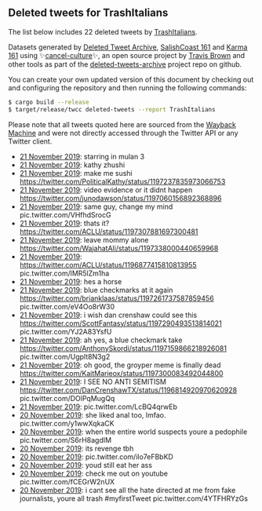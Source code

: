 ## Deleted tweets for TrashItalians

The list below includes 22 deleted tweets by
[TrashItalians](https://twitter.com/TrashItalians).



Datasets generated by [Deleted Tweet Archive](https://twitter.com/deletedtweet161), 
[SalishCoast 161](https://twitter.com/SalishCoastA) and [Karma 161](https://twitter.com/KarmaOneSixOne) 
using ✨[cancel-culture](https://github.com/travisbrown/cancel-culture)✨, an open source project by 
[Travis Brown](https://twitter.com/travisbrown) and other tools as part of the 
[deleted-tweets-archive](https://github.com/salcoast/deleted-tweets-archive/) project repo on github.

You can create your own updated version of this document by checking out and configuring the
repository and then running the following commands:

```bash
$ cargo build --release
$ target/release/twcc deleted-tweets --report TrashItalians
```

Please note that all tweets quoted here are sourced from the
[Wayback Machine](https://web.archive.org) and were not directly accessed through the Twitter API or
any Twitter client.

* [21 November 2019](https://web.archive.org/web/20191121030156/https://twitter.com/TrashItalians/status/1197348629410918400): starring in mulan 3
* [21 November 2019](https://web.archive.org/web/20191121030156/https://twitter.com/TrashItalians/status/1197348629410918400): kathy zhushi
* [21 November 2019](https://web.archive.org/web/20191121030156/https://twitter.com/TrashItalians/status/1197348629410918400): make me sushi https://twitter.com/PoliticalKathy/status/1197237835973066753
* [21 November 2019](https://web.archive.org/web/20191121031836/https://twitter.com/TrashItalians/status/1197347437184196608): video evidence or it didnt happen https://twitter.com/junodawson/status/1197060156892368896
* [21 November 2019](https://web.archive.org/web/20191121031133/https://twitter.com/TrashItalians/status/1197346760747864064): same guy, change my mind pic.twitter.com/VHfhdSrocG
* [21 November 2019](https://web.archive.org/web/20191121025532/https://twitter.com/TrashItalians/status/1197344381537267713): thats it? https://twitter.com/ACLU/status/1197307881697300481
* [21 November 2019](https://web.archive.org/web/20191121022725/https://twitter.com/TrashItalians/status/1197338773899665408): leave mommy alone https://twitter.com/WajahatAli/status/1197338000440659968
* [21 November 2019](https://web.archive.org/web/20191121022753/https://twitter.com/TrashItalians/status/1197338572640149504): https://twitter.com/ACLU/status/1196877415810813955  pic.twitter.com/lMR5lZm1ha
* [21 November 2019](https://web.archive.org/web/20191121021604/https://twitter.com/TrashItalians/status/1197336829537771520): hes a horse
* [21 November 2019](https://web.archive.org/web/20191121014627/https://twitter.com/TrashItalians/status/1197325319407095808): blue checkmarks at it again  https://twitter.com/brianklaas/status/1197261737587859456  pic.twitter.com/eV4Oo8rW30
* [21 November 2019](https://web.archive.org/web/20191121011617/https://twitter.com/TrashItalians/status/1197321999233822721): i wish dan crenshaw could see this  https://twitter.com/ScottFantasy/status/1197290493513814021  pic.twitter.com/YJ2A83YsfU
* [21 November 2019](https://web.archive.org/web/20191121012425/https://twitter.com/TrashItalians/status/1197320099050532866): ah yes, a blue checkmark take  https://twitter.com/AnthonySkordi/status/1197159866218926081  pic.twitter.com/Ugplt8N3g2
* [21 November 2019](https://web.archive.org/web/20191121011647/https://twitter.com/TrashItalians/status/1197319339826913280): oh good, the groyper meme is finally dead https://twitter.com/KaitMarieox/status/1197300083492044800
* [21 November 2019](https://web.archive.org/web/20191121010035/https://twitter.com/TrashItalians/status/1197318367838912512): I SEE NO ANTI SEMITISM  https://twitter.com/DanCrenshawTX/status/1196814920970620928  pic.twitter.com/DOlPqMugQq
* [21 November 2019](https://web.archive.org/web/20191121010617/https://twitter.com/TrashItalians/status/1197315787834494976): pic.twitter.com/LcBQ4qrwEb
* [20 November 2019](https://web.archive.org/web/20191120231925/https://twitter.com/TrashItalians/status/1197289560973201408): she liked anal too, lmfao. pic.twitter.com/y1wwXqkaCK
* [20 November 2019](https://web.archive.org/web/20191120231414/https://twitter.com/TrashItalians/status/1197289115244519424): when the entire world suspects youre a pedophile pic.twitter.com/S6rH8agdIM
* [20 November 2019](https://web.archive.org/web/20191120230132/https://twitter.com/TrashItalians/status/1197288565954228224): its revenge tbh
* [20 November 2019](https://web.archive.org/web/20191120230142/https://twitter.com/TrashItalians/status/1197286369774755845): pic.twitter.com/ilo7eFBbKD
* [20 November 2019](https://web.archive.org/web/20191120232140/https://twitter.com/TrashItalians/status/1197287425351016448): youd still eat her ass
* [20 November 2019](https://web.archive.org/web/20191120230142/https://twitter.com/TrashItalians/status/1197286369774755845): check me out on youtube pic.twitter.com/fCEGrW2nUX
* [20 November 2019](https://web.archive.org/web/20191120224748/https://twitter.com/TrashItalians/status/1197284343158333441): i cant see all the hate directed at me from fake journalists, youre all trash   #myfirstTweet  pic.twitter.com/4YTFHRYzGs

